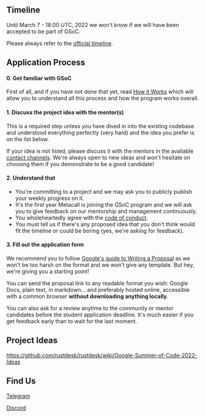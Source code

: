 ## Timeline

Until March 7 - 18:00 UTC, 2022 we won't know if we will have been accepted to be part of GSoC.

Please always refer to the [official timeline](https://developers.google.com/open-source/gsoc/timeline). 
  
## Application Process

#### 0. Get familiar with GSoC

First of all, and if you have not done that yet, read [How it Works](https://summerofcode.withgoogle.com/how-it-works) which will allow you to understand all this process and how the program works overall.
  
#### 1. Discuss the project idea with the mentor(s)

This is a required step unless you have dived in into the existing codebase and understood everything perfectly (very hard) and the idea you prefer is on the list below.

If your idea is not listed, please discuss it with the mentors in the available [contact channels](https://github.com/rustdesk/rustdesk/wiki/Google-Summer-of-Code-2022#find-us). We're always open to new ideas and won't hesitate on choosing them if you demonstrate to be a good candidate!  
  
#### 2. Understand that

- You're committing to a project and we may ask you to publicly publish your weekly progress on it.
- It's the first year Metacall is joining the GSoC program and we will ask you to give feedback on our mentorship and management continuously.
- You wholeheartedly agree with the [code of conduct](https://github.com/rustdesk/rustdesk/blob/master/CONTRIBUTING.md).
- You must tell us if there's any proposed idea that you don't think would fit the timeline or could be boring (yes, we're asking for feedback).
  
#### 3. Fill out the application form

We recommend you to follow [Google's guide to Writing a Proposal](https://google.github.io/gsocguides/student/writing-a-proposal) as we won't be too harsh on the format and we won't give any template. But hey, we're giving you a starting point!

You can send the proposal link to any readable format you wish: Google Docs, plain text, in markdown... and preferably hosted online, accessible with a common browser **without downloading anything locally**.

You can also ask for a review anytime to the community or mentor candidates before the student application deadline. It's much easier if you get feedback early than to wait for the last moment.

## Project Ideas

https://github.com/rustdesk/rustdesk/wiki/Google-Summer-of-Code-2022-Ideas

## Find Us

<a href="https://t.me/rustdesk1116" alt="Telegram">Telegram</a>

<a href="https://discord.com/invite/nDceKgxnkV" alt="Discord">Discord</a>
